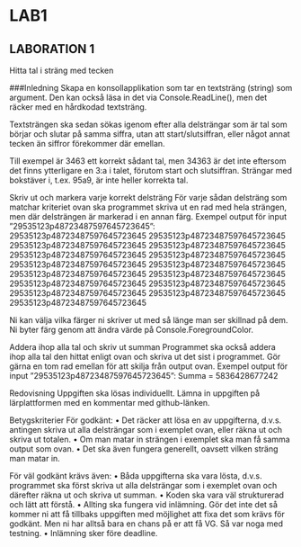 # LAB1

## LABORATION 1 
Hitta tal i sträng med tecken 

###Inledning 
Skapa en konsollapplikation som tar en textsträng (string) som argument. Den kan 
också läsa in det via Console.ReadLine(), men det räcker med en hårdkodad 
textsträng. 

Textsträngen ska sedan sökas igenom efter alla delsträngar som är tal som börjar 
och slutar på samma siffra, utan att start/slutsiffran, eller något annat tecken än 
siffror förekommer där emellan. 

Till exempel är 3463 ett korrekt sådant tal, men 34363 är det inte eftersom det 
finns ytterligare en 3:a i talet, förutom start och slutsiffran. Strängar med 
bokstäver i, t.ex. 95a9, är inte heller korrekta tal. 

Skriv ut och markera varje korrekt delsträng 
För varje sådan delsträng som matchar kriteriet ovan ska programmet skriva ut en 
rad med hela strängen, men där delsträngen är markerad i en annan färg. 
Exempel output för input ”29535123p48723487597645723645”: 
29535123p48723487597645723645 
29535123p48723487597645723645 
29535123p48723487597645723645 
29535123p48723487597645723645 
29535123p48723487597645723645 
29535123p48723487597645723645 
29535123p48723487597645723645 
29535123p48723487597645723645 
29535123p48723487597645723645 
29535123p48723487597645723645 
29535123p48723487597645723645
29535123p48723487597645723645 
29535123p48723487597645723645 
29535123p48723487597645723645 
29535123p48723487597645723645 

Ni kan välja vilka färger ni skriver ut med så länge man ser skillnad på dem. Ni 
byter färg genom att ändra värde på Console.ForegroundColor. 

Addera ihop alla tal och skriv ut summan 
Programmet ska också addera ihop alla tal den hittat enligt ovan och skriva ut det 
sist i programmet. Gör gärna en tom rad emellan för att skilja från output ovan. 
Exempel output för input ”29535123p48723487597645723645”: 
Summa = 5836428677242

Redovisning 
Uppgiften ska lösas individuellt. 
Lämna in uppgiften på lärplattformen med en kommentar med github-länken. 
 
Betygskriterier 
För godkänt: 
• Det räcker att lösa en av uppgifterna, d.v.s. antingen skriva ut alla 
delsträngar som i exemplet ovan, eller räkna ut och skriva ut totalen. 
• Om man matar in strängen i exemplet ska man få samma output som ovan. 
• Det ska även fungera generellt, oavsett vilken sträng man matar in.

För väl godkänt krävs även: 
• Båda uppgifterna ska vara lösta, d.v.s. programmet ska först skriva ut alla 
delsträngar som i exemplet ovan och därefter räkna ut och skriva ut 
summan. 
• Koden ska vara väl strukturerad och lätt att förstå. 
• Allting ska fungera vid inlämning. Gör det inte det så kommer ni att få 
tillbaks uppgiften med möjlighet att fixa det som krävs för godkänt. Men 
ni har alltså bara en chans på er att få VG. Så var noga med testning. 
• Inlämning sker före deadline.
